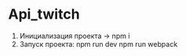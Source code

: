 # Api_twitch
1) Инициализация проекта -> npm i
2) Запуск проекта:
    npm run dev
    npm run webpack
